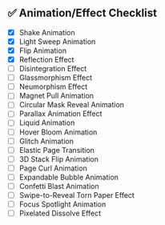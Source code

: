 ## ✅ Animation/Effect Checklist

- [x] Shake Animation  
- [x] Light Sweep Animation  
- [x] Flip Animation  
- [x] Reflection Effect
- [ ] Disintegration Effect  
- [ ] Glassmorphism Effect 
- [ ] Neumorphism Effect
- [ ] Magnet Pull Animation  
- [ ] Circular Mask Reveal Animation  
- [ ] Parallax Animation Effect  
- [ ] Liquid Animation
- [ ] Hover Bloom Animation
- [ ] Glitch Animation
- [ ] Elastic Page Transition  
- [ ] 3D Stack Flip Animation  
- [ ] Page Curl Animation  
- [ ] Expandable Bubble Animation  
- [ ] Confetti Blast Animation  
- [ ] Swipe-to-Reveal Torn Paper Effect  
- [ ] Focus Spotlight Animation  
- [ ] Pixelated Dissolve Effect  
